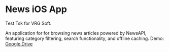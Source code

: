 # News iOS App

Test Tsk for VRG Soft.

An application for for browsing news articles powered by NewsAPI, featuring category filtering, search functionality, and offline caching.
Demo: [Google Drive](https://drive.google.com/file/d/1xQ7-AJIVen3gAQNaJbm0BboRcLjry9AE/view?usp=sharing)

